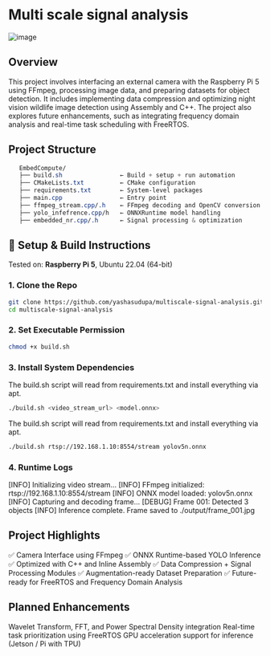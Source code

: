 # Multi scale signal analysis

![image](https://github.com/user-attachments/assets/2d81388b-70e7-4195-b6e8-3e21e4bc02c6)

## Overview

This project involves interfacing an external camera with the Raspberry Pi 5 using FFmpeg, processing image data, and preparing datasets for object detection. It includes implementing data compression and optimizing night vision wildlife image detection using Assembly and C++. The project also explores future enhancements, such as integrating frequency domain analysis and real-time task scheduling with FreeRTOS.

## Project Structure
```css
   EmbedCompute/
   ├── build.sh                ← Build + setup + run automation
   ├── CMakeLists.txt          ← CMake configuration
   ├── requirements.txt        ← System-level packages
   ├── main.cpp                ← Entry point
   ├── ffmpeg_stream.cpp/.h    ← FFmpeg decoding and OpenCV conversion
   ├── yolo_infefrence.cpp/h   ← ONNXRuntime model handling
   ├── embedded_nr.cpp/.h      ← Signal processing & optimization
```
## 🔧 Setup & Build Instructions
Tested on: **Raspberry Pi 5**, Ubuntu 22.04 (64-bit)

### 1. Clone the Repo
```bash
git clone https://github.com/yashasudupa/multiscale-signal-analysis.git
cd multiscale-signal-analysis
```

### 2. Set Executable Permission
```bash
chmod +x build.sh
```

### 3. Install System Dependencies
The build.sh script will read from requirements.txt and install everything via apt.
```bash
./build.sh <video_stream_url> <model.onnx>
```

The build.sh script will read from requirements.txt and install everything via apt.
```bash
./build.sh rtsp://192.168.1.10:8554/stream yolov5n.onnx
```

### 4. Runtime Logs
[INFO] Initializing video stream...
[INFO] FFmpeg initialized: rtsp://192.168.1.10:8554/stream
[INFO] ONNX model loaded: yolov5n.onnx
[INFO] Capturing and decoding frame...
[DEBUG] Frame 001: Detected 3 objects
[INFO] Inference complete. Frame saved to ./output/frame_001.jpg

## Project Highlights
✅ Camera Interface using FFmpeg
✅ ONNX Runtime-based YOLO Inference
✅ Optimized with C++ and Inline Assembly
✅ Data Compression + Signal Processing Modules
✅ Augmentation-ready Dataset Preparation
✅ Future-ready for FreeRTOS and Frequency Domain Analysis

## Planned Enhancements
Wavelet Transform, FFT, and Power Spectral Density integration
Real-time task prioritization using FreeRTOS
GPU acceleration support for inference (Jetson / Pi with TPU)
